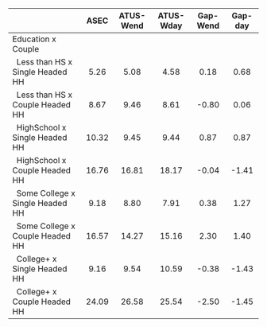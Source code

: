 
|                      |         ASEC |    ATUS-Wend |    ATUS-Wday |     Gap-Wend |      Gap-day |
| -------------------- | :----------: | :----------: | :----------: | :----------: | :----------: |
| Education x Couple   |              |              |              |              |              |
| &nbsp;&nbsp;Less than HS x Single Headed HH |         5.26 |         5.08 |         4.58 |         0.18 |         0.68 |
| &nbsp;&nbsp;Less than HS x Couple Headed HH |         8.67 |         9.46 |         8.61 |        -0.80 |         0.06 |
| &nbsp;&nbsp;HighSchool x Single Headed HH |        10.32 |         9.45 |         9.44 |         0.87 |         0.87 |
| &nbsp;&nbsp;HighSchool x Couple Headed HH |        16.76 |        16.81 |        18.17 |        -0.04 |        -1.41 |
| &nbsp;&nbsp;Some College x Single Headed HH |         9.18 |         8.80 |         7.91 |         0.38 |         1.27 |
| &nbsp;&nbsp;Some College x Couple Headed HH |        16.57 |        14.27 |        15.16 |         2.30 |         1.40 |
| &nbsp;&nbsp;College+ x Single Headed HH |         9.16 |         9.54 |        10.59 |        -0.38 |        -1.43 |
| &nbsp;&nbsp;College+ x Couple Headed HH |        24.09 |        26.58 |        25.54 |        -2.50 |        -1.45 |

